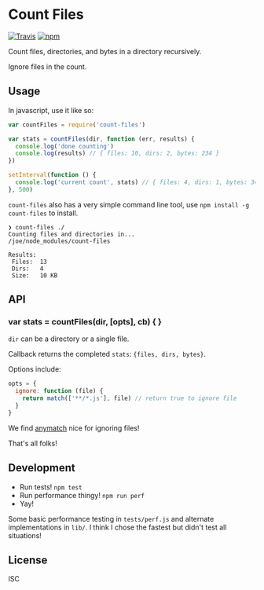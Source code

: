 # Count Files

[![Travis](https://img.shields.io/travis/joehand/count-files/master.svg?style=flat-square)](https://travis-ci.org/joehand/count-files) [![npm](https://img.shields.io/npm/v/count-files.svg?style=flat-square)](https://npmjs.org/package/count-files)

Count files, directories, and bytes in a directory recursively. 

Ignore files in the count.

## Usage

In javascript, use it like so:

```javascript
var countFiles = require('count-files')

var stats = countFiles(dir, function (err, results) {
  console.log('done counting')
  console.log(results) // { files: 10, dirs: 2, bytes: 234 }
})

setInterval(function () {
  console.log('current count', stats) // { files: 4, dirs: 1, bytes: 34 }
}, 500)
```

`count-files` also has a very simple command line tool, use `npm install -g count-files` to install.

```
❯ count-files ./
Counting files and directories in...
/joe/node_modules/count-files

Results:
 Files:  13
 Dirs:   4
 Size:   10 KB
```

## API

### var stats = countFiles(dir, [opts], cb) { }

`dir` can be a directory or a single file.

Callback returns the completed `stats`: `{files, dirs, bytes}`.

Options include:

```js
opts = {
  ignore: function (file) {
    return match(['**/*.js'], file) // return true to ignore file
  }
}
```

We find [anymatch](https://github.com/es128/anymatch) nice for ignoring files!

That's all folks!

## Development

* Run tests! `npm test`
* Run performance thingy! `npm run perf`
* Yay!

Some basic performance testing in `tests/perf.js` and alternate implementations in `lib/`. I think I chose the fastest but didn't test all situations!

## License

ISC
